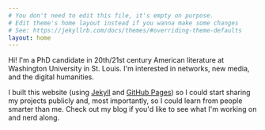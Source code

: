 ```yaml
---
# You don't need to edit this file, it's empty on purpose.
# Edit theme's home layout instead if you wanna make some changes
# See: https://jekyllrb.com/docs/themes/#overriding-theme-defaults
layout: home
---
```

Hi! I'm a PhD candidate in 20th/21st century American literature at Washington University in St. Louis. I'm interested in networks, new media, and the digital humanities.

I built this website (using [Jekyll](https://jekyllrb.com/ "yeah Jekyll rules") and [GitHub Pages](https://pages.github.com/ "also lovely")) so I could start sharing my projects publicly and, most importantly, so I could learn from people smarter than me. Check out my blog if you'd like to see what I'm working on and nerd along.